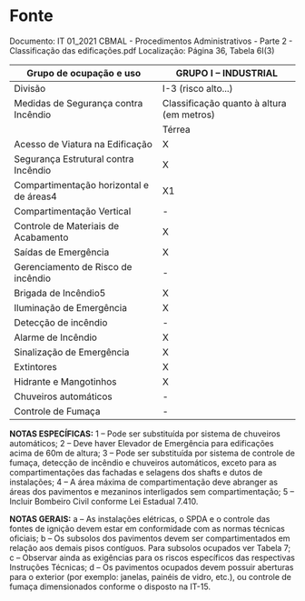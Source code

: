 # Fonte
Documento: IT 01_2021 CBMAL - Procedimentos Administrativos - Parte 2 - Classificação das edificações.pdf
Localização: Página 36, Tabela 6I(3)

| Grupo de ocupação e uso | GRUPO I – INDUSTRIAL |
|---|---|
| Divisão | I-3 (risco alto...) |
| Medidas de Segurança contra Incêndio | Classificação quanto à altura (em metros) |
|  | Térrea | H ≤ 6 | 6 < H ≤ 12 | 12 < H ≤ 23 | 23 < H ≤ 30 | Acima de 30 |
| Acesso de Viatura na Edificação | X | X | X | X | X | X |
| Segurança Estrutural contra Incêndio | X | X | X | X | X | X |
| Compartimentação horizontal e de áreas4 | X1 | X1 | X1 | X1 | X1 | X1 |
| Compartimentação Vertical | - | - | - | X3 | X3 | X |
| Controle de Materiais de Acabamento | X | X | X | X | X | X |
| Saídas de Emergência | X | X | X | X | X | X2 |
| Gerenciamento de Risco de incêndio | - | - | - | X | X | X |
| Brigada de Incêndio5 | X | X | X | X | X | X |
| Iluminação de Emergência | X | X | X | X | X | X |
| Detecção de incêndio | - | - | - | X | X | X |
| Alarme de Incêndio | X | X | X | X | X | X |
| Sinalização de Emergência | X | X | X | X | X | X |
| Extintores | X | X | X | X | X | X |
| Hidrante e Mangotinhos | X | X | X | X | X | X |
| Chuveiros automáticos | - | - | - | X | X | X |
| Controle de Fumaça | - | - | - | - | - | X |

**NOTAS ESPECÍFICAS:**
1 – Pode ser substituída por sistema de chuveiros automáticos;
2 – Deve haver Elevador de Emergência para edificações acima de 60m de altura;
3 – Pode ser substituída por sistema de controle de fumaça, detecção de incêndio e chuveiros automáticos, exceto para as compartimentações das fachadas e selagens dos shafts e dutos de instalações;
4 – A área máxima de compartimentação deve abranger as áreas dos pavimentos e mezaninos interligados sem compartimentação;
5 – Incluir Bombeiro Civil conforme Lei Estadual 7.410.

**NOTAS GERAIS:**
a – As instalações elétricas, o SPDA e o controle das fontes de ignição devem estar em conformidade com as normas técnicas oficiais;
b – Os subsolos dos pavimentos devem ser compartimentados em relação aos demais pisos contíguos. Para subsolos ocupados ver Tabela 7;
c – Observar ainda as exigências para os riscos específicos das respectivas Instruções Técnicas;
d – Os pavimentos ocupados devem possuir aberturas para o exterior (por exemplo: janelas, painéis de vidro, etc.), ou controle de fumaça dimensionados conforme o disposto na IT-15.
